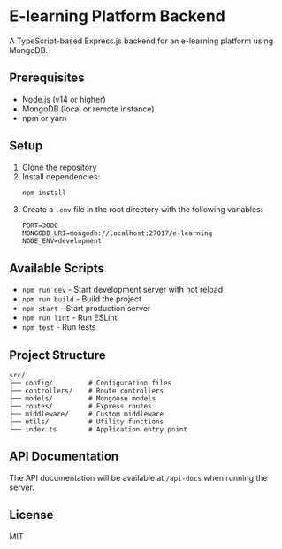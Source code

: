 # E-learning Platform Backend

A TypeScript-based Express.js backend for an e-learning platform using MongoDB.

## Prerequisites

- Node.js (v14 or higher)
- MongoDB (local or remote instance)
- npm or yarn

## Setup

1. Clone the repository
2. Install dependencies:
   ```bash
   npm install
   ```
3. Create a `.env` file in the root directory with the following variables:
   ```
   PORT=3000
   MONGODB_URI=mongodb://localhost:27017/e-learning
   NODE_ENV=development
   ```

## Available Scripts

- `npm run dev` - Start development server with hot reload
- `npm run build` - Build the project
- `npm start` - Start production server
- `npm run lint` - Run ESLint
- `npm test` - Run tests

## Project Structure

```
src/
├── config/         # Configuration files
├── controllers/    # Route controllers
├── models/         # Mongoose models
├── routes/         # Express routes
├── middleware/     # Custom middleware
├── utils/          # Utility functions
└── index.ts        # Application entry point
```

## API Documentation

The API documentation will be available at `/api-docs` when running the server.

## License

MIT
